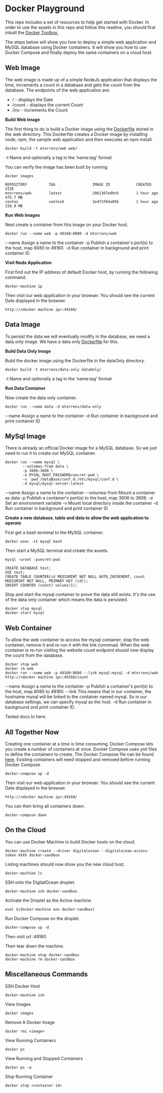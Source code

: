 Docker Playground
=================

This repo includes a set of resources to help get started with Docker.  In order to use the assets in this repo and follow this readme, you should first intsall the [Docker Toolbox.](https://docs.docker.com/mac/step_one/)

The steps below will show you how to deploy a simple web application and MySQL database using Docker containers.  It will show you how to use Docker Compose and finally deploy the same containers on a cloud host. 

Web Image
-------------

The web image is made up of a simple NodeJs application that displays the time, increments a count in a database and gets the count from the database.  The endpoints of the web application are:

- /      - displays the Date
- /count - displays the current Count
- /inc   - increments the Count

**Build Web Image**

The first thing to do is build a Docker image using the [Dockerfile](web/Dockerfile) stored in the web directory.  This Dockerfile creates a Docker image by installing node, npm, the sample web application and then executes an npm install.

    docker build -t mtorrens/web web/
    
-t Name and optionally a tag in the 'name:tag' format

You can verify the image has been built by running 

    docker images
    
    REPOSITORY          TAG                 IMAGE ID            CREATED             SIZE
    mtorrens/web        latest              2061367ed0c6        1 hour ago          475.7 MB
    centos              centos6             2e4f3f04a056        1 hour ago          228.9 MB
    
**Run Web Images**

Next create a container from this image on your Docker host.

    docker run --name web -p 49160:8080 -d mtorrens/web 
  
--name Assign a name to the container
-p Publish a container's port(s) to the host, map 8080 to 49160.
-d Run container in background and print container ID
    
**Visit Node Application**

First find out the IP address of default Docker host, by running the following command.

    docker-machine ip
    
Then visit our web application in your browser.  You should see the current Date displayed in the browser.

    http://<docker machine ip>:49160/

Data Image
--------------

To persist the data we will eventually modify in the database, we need a data only image.  We have a data only [Dockerfile](/dataOnly/Dockerfile) for this.
    
**Build Data Only Image**

Build the docker image using the Dockerfile in the dataOnly directory.

    docker build -t mtorrens/data-only dataOnly/    

-t Name and optionally a tag in the 'name:tag' format
    
**Run Data Container**

Now create the data only container.

    docker run --name data -d mtorrens/data-only
        
--name Assign a name to the container
-d Run container in background and print container ID
    
    
MySql Image
---------------

There is already an official Docker image for a MySQL database.  So we just need to run it to create our MySQL container.

    docker run --name mysql \
            --volumes-from data \
            -p 3606:3606 \
            -e MYSQL_ROOT_PASSWORD=secret-pwd \
            -v `pwd`/dataBase/conf.d:/etc/mysql/conf.d \
            -d mysql/mysql-server:latest
            
--name Assign a name to the container
--volumes-from Mount a container as data
-p Publish a container's port(s) to the host, map 3606 to 3606.
-e Set an environment variable
-v Mount local directory inside the container
-d Run container in background and print container ID
            
**Create a new database, table and data to allow the web application to operate**

First get a bash terminal to the MySQL container.

    docker exec -it mysql bash
    
Then start a MySQL terminal and create the assets.

    mysql -uroot -psecret-pwd
    
    CREATE DATABASE test;
    USE test;
    CREATE TABLE COUNTER(id MEDIUMINT NOT NULL AUTO_INCREMENT, count MEDIUMINT NOT NULL, PRIMARY KEY (id));
    INSERT COUNTER (count) values(1); 
    
Stop and start the mysql container to prove the data still exists.  It's the use of the data only container which means the data is persisted.

    docker stop mysql
    docker start mysql
    
Web Container
--------------

To allow the web container to access the mysql container, stop the web container, remove it and re-run it with the link commnad.  When the web container is re-run visiting the website count endpoint should now display the count from the database.

    docker stop web
    docker rm web
    docker run --name web -p 49160:8080 --link mysql:mysql -d mtorrens/web 
    http://<docker machine ip>:49160/count
    
--name Assign a name to the container
-p Publish a container's port(s) to the host, map 8080 to 49160.
--link This means that in our container, the hostname mysql will be linked to the container named mysql. So in our database settings, we can specify mysql as the host.
-d Run container in background and print container ID.

Tested docs to here.
 
All Together Now
----------------

Creating one container at a time is time consuming.  Docker Compose lets you create a number of containers at once.  Docker Compose uses yml files to define the containers to create.  The Docker Compose file can be found [here](docker-compose.yml). Existing containers will need stopped and removed before running Docker Compose.

    docker-compose up -d
    
Then visit our web application in your browser.  You should see the current Date displayed in the browser.

    http://<docker machine ip>:49160/
    
You can then bring all containers down.

    docker-compose down
    
On the Cloud
------------

You can use Docker Machine to build Docker hosts on the cloud.

    docker-machine create --driver digitalocean --digitalocean-access-token XXXX docker-sandbox
    
Listing machines should now show you the new cloud host.

    docker-machine ls    

SSH onto the DigitalOcean droplet.

    docker-machine ssh docker-sandbox
    
Activate the Droplet as the Active machine.

    eval $(docker-machine env docker-sandbox)

Run Docker Compose on the droplet.

    docker-compose up -d
    
Then visit url <droplet ip>:49160

Then tear down the machine.

    docker-machine stop docker-sandbox
    docker-machine rm docker-sandbox
    
Miscellaneous Commands
----------------------    
    
SSH Docker Host
    
    docker-mashine ssh    
    
View Images

    docker images

Remove A Docker Image

    docker rmi <image>
    
View Running Containers

    docker ps
    
View Running and Stopped Containers

    docker ps -a
    
Stop Running Container

    docker stop <container id>   
